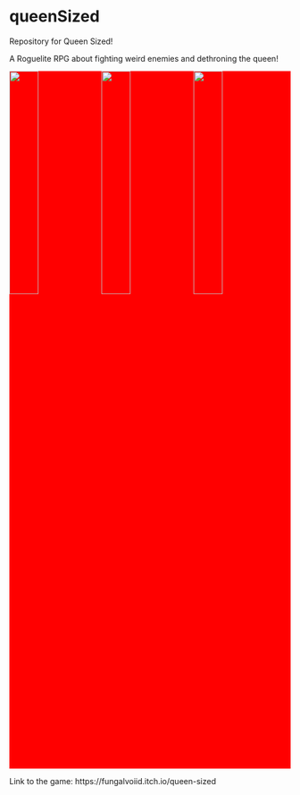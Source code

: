 # queenSized
Repository for Queen Sized! <br>

A Roguelite RPG about fighting weird enemies and dethroning the queen! <br>

<div style="background-color: red">
  <img src="https://img.itch.zone/aW1hZ2UvMTI0ODk5NS85MDA2NzY3LmdpZg==/original/iqRZAX.gif" width="32%" height="auto">
  <img src="https://img.itch.zone/aW1hZ2UvMTI0ODk5NS85MDA2NzQ4LmdpZg==/original/UuwvTV.gif" width="32%" height="auto">
  <img src="https://img.itch.zone/aW1hZ2UvMTI0ODk5NS85MDA2NzQ3LmdpZg==/original/urQ3yK.gif" width="32%" height="auto"> <br>
</div>
<p>Link to the game: https://fungalvoiid.itch.io/queen-sized</p>
